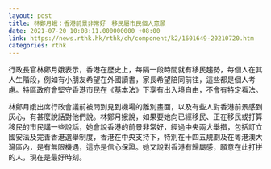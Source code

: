 ```yaml
---
layout: post
title: 林鄭月娥：香港前景非常好　移民屬市民個人意願
date: 2021-07-20 10:08:11.000000000 +08:00
link: https://news.rthk.hk/rthk/ch/component/k2/1601649-20210720.htm
categories: rthk
---
```


行政長官林鄭月娥表示，香港在歷史上，每隔一段時間就有移民趨勢，每個人在其人生階段，例如有小朋友希望在外國讀書，家長希望陪同前往，這些都是個人考慮。特區政府會堅守香港市民在《基本法》下享有出入境自由，不會有特定看法。

林鄭月娥出席行政會議前被問到見到機場的離別畫面，以及有些人對香港前景感到灰心，有甚麼說話對他們說。林鄭月娥說，如果要她向已經移民、正在移民或打算移民的市民講一些說話，她會說香港的前景非常好，經過中央兩大舉措，包括訂立國安法及完善香港選舉制度，香港在中央支持下，特別在十四五規劃及在粵港澳大灣區內，是有無限機遇，這亦是信心保證。她又說對香港有歸屬感，願意在此打拼的人，現在是最好時刻。
